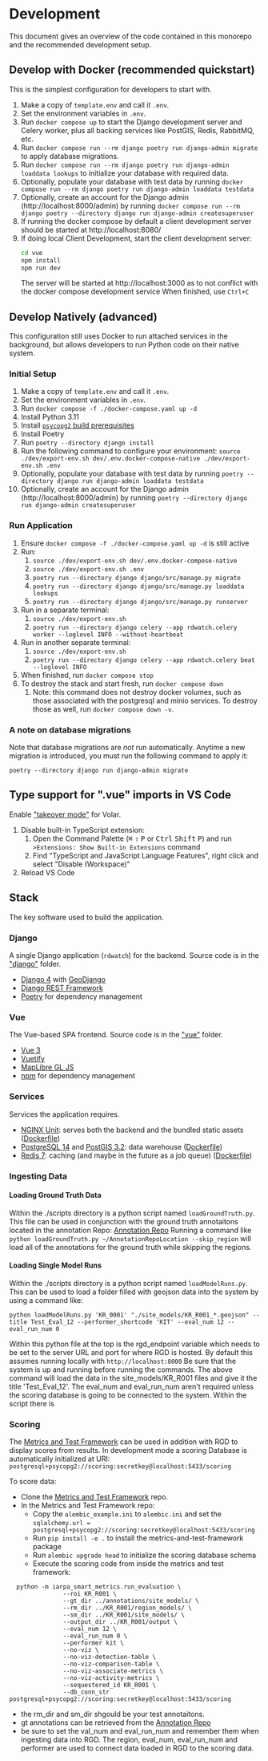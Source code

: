 # Development

This document gives an overview of the code contained in this monorepo and the recommended development setup.

## Develop with Docker (recommended quickstart)
This is the simplest configuration for developers to start with.

1. Make a copy of `template.env` and call it `.env`.
2. Set the environment variables in `.env`.
3. Run `docker compose up` to start the Django development server and Celery worker, plus all backing services
   like PostGIS, Redis, RabbitMQ, etc.
4. Run `docker compose run --rm django poetry run django-admin migrate` to apply database migrations.
5. Run `docker compose run --rm django poetry run django-admin loaddata lookups` to initialize your database with required data.
6. Optionally, populate your database with test data by running `docker compose run --rm django poetry run django-admin loaddata testdata`
7. Optionally, create an account for the Django admin (http://localhost:8000/admin) by running `docker compose run --rm django poetry --directory django run django-admin createsuperuser`
8. If running the docker compose by default a client development server should be started at http://localhost:8080/
9. If doing local Client Development, start the client development server:
   ```sh
   cd vue
   npm install
   npm run dev
   ```
   The server will be started at http://localhost:3000 as to not conflict with the docker compose development service
   When finished, use `Ctrl+C`

## Develop Natively (advanced)
This configuration still uses Docker to run attached services in the background,
but allows developers to run Python code on their native system.

### Initial Setup
1. Make a copy of `template.env` and call it `.env`.
2. Set the environment variables in `.env`.
3. Run `docker compose -f ./docker-compose.yaml up -d`
4. Install Python 3.11
5. Install
   [`psycopg2` build prerequisites](https://www.psycopg.org/docs/install.html#build-prerequisites)
6. Install Poetry
7. Run `poetry --directory django install`
8. Run the following command to configure your environment: `source ./dev/export-env.sh dev/.env.docker-compose-native ./dev/export-env.sh .env`
9. Optionally, populate your database with test data by running `poetry --directory django run django-admin loaddata testdata`
10. Optionally, create an account for the Django admin (http://localhost:8000/admin) by running `poetry --directory django run django-admin createsuperuser`

### Run Application
1. Ensure `docker compose -f ./docker-compose.yaml up -d` is still active
2. Run:
   1. `source ./dev/export-env.sh dev/.env.docker-compose-native`
   2. `source ./dev/export-env.sh .env`
   3. `poetry run --directory django django/src/manage.py migrate`
   4. `poetry run --directory django django/src/manage.py loaddata lookups`
   5. `poetry run --directory django django/src/manage.py runserver`
3. Run in a separate terminal:
   1. `source ./dev/export-env.sh`
   2. `poetry run --directory django celery --app rdwatch.celery worker --loglevel INFO --without-heartbeat`
4. Run in another separate terminal:
   1. `source ./dev/export-env.sh`
   2. `poetry run --directory django celery --app rdwatch.celery beat --loglevel INFO`
5. When finished, run `docker compose stop`
6. To destroy the stack and start fresh, run `docker compose down`
   1. Note: this command does not destroy docker volumes, such as those associated with the postgresql and minio services. To destroy those as well, run `docker compose down -v`.

### A note on database migrations
Note that database migrations are _not_ run automatically. Anytime a new migration is introduced, you must run the following command to apply it:

`poetry --directory django run django-admin migrate`

## Type support for ".vue" imports in VS Code

Enable ["takeover mode"](https://github.com/johnsoncodehk/volar/discussions/471) for Volar.

1. Disable built-in TypeScript extension:
   1. Open the Command Palette (<kbd>⌘</kbd> <kbd>⇧</kbd> <kbd>P</kbd> or <kbd>Ctrl</kbd> <kbd>Shift</kbd> <kbd>P</kbd>) and run `>Extensions: Show Built-in Extensions` command
   2. Find "TypeScript and JavaScript Language Features", right click and select "Disable (Workspace)"
2. Reload VS Code

## Stack

The key software used to build the application.

### Django

A single Django application (`rdwatch`) for the backend. Source code is in the ["django"](https://github.com/ResonantGeoData/RD-WATCH/tree/phase-ii/django) folder.

- [Django 4](https://docs.djangoproject.com/en/4.1/contents/) with [GeoDjango](https://docs.djangoproject.com/en/4.0/ref/contrib/gis/)
- [Django REST Framework](https://www.django-rest-framework.org/)
- [Poetry](https://python-poetry.org/docs/) for dependency management

### Vue

The Vue-based SPA frontend. Source code is in the ["vue"](https://github.com/ResonantGeoData/RD-WATCH/tree/phase-ii/vue) folder.

- [Vue 3](https://vuejs.org/guide/introduction.html)
- [Vuetify](https://vuetifyjs.com/en/)
- [MapLibre GL JS](https://maplibre.org/maplibre-gl-js-docs/api/)
- [npm](https://docs.npmjs.com/) for dependency management

### Services

Services the application requires.

- [NGINX Unit](https://unit.nginx.org/): serves both the backend and the bundled static assets ([Dockerfile](https://github.com/ResonantGeoData/RD-WATCH/blob/phase-ii/Dockerfile))
- [PostgreSQL 14](https://www.postgresql.org/docs/14/index.html) and [PostGIS 3.2](http://www.postgis.net/documentation/): data warehouse ([Dockerfile](https://github.com/ResonantGeoData/RD-WATCH/blob/phase-ii/docker/services/postgresql/Dockerfile))
- [Redis 7](https://redis.io/docs/): caching (and maybe in the future as a job queue) ([Dockerfile](https://github.com/ResonantGeoData/RD-WATCH/blob/phase-ii/docker/services/redis/Dockerfile))

### Ingesting Data

#### Loading Ground Truth Data

Within the ./scripts directory is a python script named `loadGroundTruth.py`.  This file can be used in conjunction with the ground truth annotaitons located in the annotation Repo:
[Annotation Repo](https://smartgitlab.com/TE/annotations)
Running a command like `python loadGroundTruth.py ~/AnnotationRepoLocation --skip_region` will load all of the annotations for the ground truth while skipping the regions.


#### Loading Single Model Runs
Within the ./scripts directory is a python script named `loadModelRuns.py`.  This can be used to load a folder filled with geojson data into the system by using a command like:

```
python loadModelRuns.py 'KR_0001' "./site_models/KR_R001_*.geojson" --title Test_Eval_12 --performer_shortcode 'KIT' --eval_num 12 --eval_run_num 0
```
Within this python file at the top is the rgd_endpoint variable which needs to be set to the server URL and port for where RGD is hosted.  By default this assumes running locally with `http://localhost:8000`
Be sure that the system is up and running before running the commands.
The above command will load the data in the site_models/KR_R001 files and give it the title 'Test_Eval_12'.  The eval_num and eval_run_num aren't required unless the scoring database is going to be connected to the system.  Within the script there is

### Scoring

The [Metrics and Test Framework](https://smartgitlab.com/TE/metrics-and-test-framework#creating-a-metrics-database) can be used in addition with RGD to display scores from results.
In development mode a scoring Database is automatically initialized at URI: `postgresql+psycopg2://scoring:secretkey@localhost:5433/scoring`

To score data:
- Clone the [Metrics and Test Framework](https://smartgitlab.com/TE/metrics-and-test-framework) repo.
- In the Metrics and Test Framework repo:
  - Copy the `alembic_example.ini` to `alembic.ini` and set the `sqlalchemy.url = postgresql+psycopg2://scoring:secretkey@localhost:5433/scoring`
  - Run `pip install -e .` to install the metrics-and-test-framework package
  - Run `alembic upgrade head` to initialize the scoring database schema
  - Execute the scoring code from inside the metrics and test framework:
```
  python -m iarpa_smart_metrics.run_evaluation \
               --roi KR_R001 \
               --gt_dir ../annotations/site_models/ \
               --rm_dir ../KR_R001/region_models/ \
               --sm_dir ../KR_R001/site_models/ \
               --output_dir ../KR_R001/output \
               --eval_num 12 \
               --eval_run_num 0 \
               --performer kit \
               --no-viz \
               --no-viz-detection-table \
               --no-viz-comparison-table \
               --no-viz-associate-metrics \
               --no-viz-activity-metrics \
               --sequestered_id KR_R001 \
               --db_conn_str postgresql+psycopg2://scoring:secretkey@localhost:5433/scoring
```
- the rm_dir and sm_dir shgould be your test annotaitons.
- gt annotations can be retrieved from the [Annotation Repo](https://smartgitlab.com/TE/annotations)
- be sure to set the val_num and eval_run_num and remember them when ingesting data into RGD.  The region, eval_num, eval_run_num and performer are used to connect data loaded in RGD to the scoring data.
